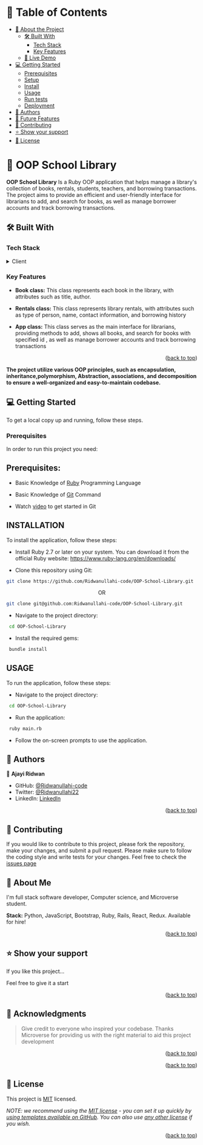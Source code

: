 <!-- TABLE OF CONTENTS -->

# 📗 Table of Contents

- [📖 About the Project](#about-project)
  - [🛠 Built With](#built-with)
    - [Tech Stack](#tech-stack)
    - [Key Features](#key-features)
  - [🚀 Live Demo](#live-demo)
- [💻 Getting Started](#getting-started)
  - [Prerequisites](#prerequisites)
  - [Setup](#setup)
  - [Install](#install)
  - [Usage](#usage)
  - [Run tests](#run-tests)
  - [Deployment](#triangular_flag_on_post-deployment)
- [👥 Authors](#authors)
- [🔭 Future Features](#future-features)
- [🤝 Contributing](#contributing)
- [⭐️ Show your support](#support)
- [📝 License](#license)

<!-- PROJECT DESCRIPTION -->

# 📖 OOP School Library <a name="about-project"></a>

**OOP School Library** Is a Ruby OOP application that helps manage a library's collection of books, rentals, students, teachers, and borrowing transactions. The project aims to provide an efficient and user-friendly interface for librarians to add, and search for books, as well as manage borrower accounts and track borrowing transactions.

## 🛠 Built With <a name="built-with"></a>

### Tech Stack <a name="tech-stack"></a>

<details>
  <summary>Client</summary>
  <ul>
    <li><a href="https://www.ruby-lang.org/">Ruby</a></li>
    <li><a href="https://ubuntu.com/">Terminal</a></li>
    <li><a href="https://code.visualstudio.com/">Visual Studio</a></li>
  </ul>
</details>

<!-- Features -->

### Key Features <a name="key-features"></a>

- **Book class:** This class represents each book in the library, with attributes such as title, author.
- **Rentals class:** This class represents library rentals, with attributes such as type of person, name, contact information, and borrowing history

- **App class:** This class serves as the main interface for librarians, providing methods to add, shows all books, and search for books with specified id , as well as manage borrower accounts and track borrowing transactions

<p align="right">(<a href="#readme-top">back to top</a>)</p>

**The project utilize various OOP principles, such as encapsulation, inheritance,polymorphism, Abstraction, associations, and decomposition to ensure a well-organized and easy-to-maintain codebase.**
<!-- GETTING STARTED -->

## 💻 Getting Started <a name="getting-started"></a>

To get a local copy up and running, follow these steps.

### Prerequisites

In order to run this project you need:

## **Prerequisites:**
- Basic Knowledge of [Ruby](https://www.educative.io/blog/intro-to-ruby-tutorial) Programming Language
- Basic Knowledge of [Git](https://www.freecodecamp.org/news/git-and-github-for-beginners/) Command

- Watch [video](https://www.youtube.com/watch?v=RGOj5yH7evk) to get started in Git


<!--
Example command:

```sh
 gem install rails
```
 -->

## **INSTALLATION**

To install the application, follow these steps:

- Install Ruby 2.7 or later on your system. You can download it from the official Ruby website: https://www.ruby-lang.org/en/downloads/

- Clone this repository using Git:
```bash
git clone https://github.com/Ridwanullahi-code/OOP-School-Library.git
```
<center>OR</center>

```bash
git clone git@github.com:Ridwanullahi-code/OOP-School-Library.git
```
- Navigate to the project directory:
```bash
 cd OOP-School-Library
```
- Install the required gems:
```bash
 bundle install
```
## **USAGE**
To run the application, follow these steps:
- Navigate to the project directory:
```bash
 cd OOP-School-Library
```
- Run the application:
```bash
 ruby main.rb
```
- Follow the on-screen prompts to use the application.

<!-- AUTHORS -->

## 👥 Authors <a name="authors"></a>

👤 **Ajayi Ridwan**

- GitHub: [@Ridwanullahi-code](https://github.com/Ridwanullahi-code)
- Twitter: [@Ridwanullahi22](https://twitter.com/twitterhandle)
- LinkedIn: [LinkedIn](https://www.linkedin.com/in/ajayi-ridwan/)

<p align="right">(<a href="#readme-top">back to top</a>)</p>

<!-- CONTRIBUTING -->

## 🤝 Contributing <a name="contributing"></a>
If you would like to contribute to this project, please fork the repository, make your changes, and submit a pull request. Please make sure to follow the coding style and write tests for your changes.
Feel free to check the [issues page](https://github.com/Ridwanullahi-code/OOP-School-Library/issues/)

## 🚀 **About Me**

I'm full stack software developer, Computer science, and Microverse student.

**Stack:** Python, JavaScript, Bootstrap, Ruby, Rails, React, Redux. Available for hire!

<p align="right">(<a href="#readme-top">back to top</a>)</p>

<!-- SUPPORT -->

## ⭐️ Show your support <a name="support"></a>

If you like this project...

Feel free to give it a start

<p align="right">(<a href="#readme-top">back to top</a>)</p>

<!-- ACKNOWLEDGEMENTS -->

## 🙏 Acknowledgments <a name="acknowledgements"></a>

> Give credit to everyone who inspired your codebase.
> Thanks Microverse for providing us with the right material to aid this project development

<p align="right">(<a href="#readme-top">back to top</a>)</p>

<p align="right">(<a href="#readme-top">back to top</a>)</p>

<!-- LICENSE -->

## 📝 License <a name="license"></a>

This project is [MIT](./LICENSE) licensed.

_NOTE: we recommend using the [MIT license](https://choosealicense.com/licenses/mit/) - you can set it up quickly by [using templates available on GitHub](https://docs.github.com/en/communities/setting-up-your-project-for-healthy-contributions/adding-a-license-to-a-repository). You can also use [any other license](https://choosealicense.com/licenses/) if you wish._

<p align="right">(<a href="#readme-top">back to top</a>)</p>